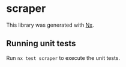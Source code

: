 # scraper

This library was generated with [Nx](https://nx.dev).

## Running unit tests

Run `nx test scraper` to execute the unit tests.
